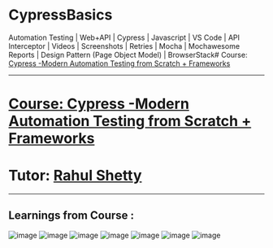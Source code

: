 # CypressBasics
Automation Testing | Web+API | Cypress | Javascript | VS Code | API Interceptor | Videos | Screenshots | Retries | Mocha | Mochawesome Reports | Design Pattern (Page Object Model) | BrowserStack# Course: <a href="https://www.udemy.com/course/cypress-tutorial/">Cypress -Modern Automation Testing from Scratch + Frameworks

------------------------------------------------------------------------------------------------------------------------
# Course: <a href="https://www.udemy.com/course/cypress-tutorial/">Cypress -Modern Automation Testing from Scratch + Frameworks</a>

# Tutor: <a href="https://www.udemy.com/user/rahul445/">Rahul Shetty</a>

------------------------------------------------------------------------------------------------------------------------
Learnings from Course : 
------------------------------------------------------------------------------------------------------------------------


![image](https://user-images.githubusercontent.com/26399692/159701020-cf619813-fe3b-42b6-91ef-95435ada7a41.png)
![image](https://user-images.githubusercontent.com/26399692/159700091-3fa87722-7af1-48ba-a924-727b39ae4bc9.png)
![image](https://user-images.githubusercontent.com/26399692/159700126-5d12b5be-8915-4369-95be-b91e27101be4.png)
![image](https://user-images.githubusercontent.com/26399692/159700401-a912a8ad-66bb-430d-8e58-b8e355b58a94.png)
![image](https://user-images.githubusercontent.com/26399692/161477820-cfdd0b61-1918-48a2-9e20-239652b3b1fd.png)
![image](https://user-images.githubusercontent.com/26399692/161477867-39f8646f-9f41-4c86-ab1b-a61532314ba5.png)
![image](https://user-images.githubusercontent.com/26399692/161477937-31a87f91-35bf-4306-8336-98b5a52a5de5.png)



